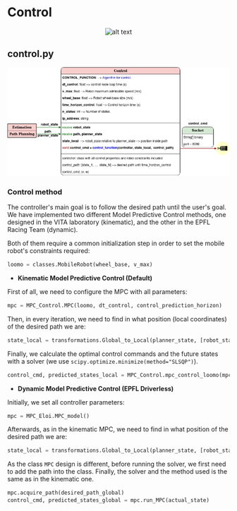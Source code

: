 # Control

<center>

![alt text](./Images/Control.gif)

</center>

## control.py

<center>

![alt text](./Images/Software_control.png)

</center>

### Control method

The controller's main goal is to follow the desired path until the user's goal. We have implemented two different Model Predictive Control methods, one designed in the VITA laboratory (kinematic), and the other in the EPFL Racing Team (dynamic).

Both of them require a common initialization step in order to set the mobile robot's constraints required:

```python
loomo = classes.MobileRobot(wheel_base, v_max)
```

* **Kinematic Model Predictive Control (Default)**

First of all, we need to configure the MPC with all parameters:

```python
mpc = MPC_Control.MPC(loomo, dt_control, control_prediction_horizon)
```

Then, in every iteration, we need to find in what position (local coordinates) of the desired path we are:

```python
state_local = transformations.Global_to_Local(planner_state, [robot_state])[0]
```

Finally, we calculate the optimal control commands and the future states with a solver (we use ```scipy.optimize.minimize(method="SLSQP")```).

```python
control_cmd, predicted_states_local = MPC_Control.mpc_control_loomo(mpc, state_local, desired_path_local)
```


* **Dynamic Model Predictive Control (EPFL Driverless)**

Initially, we set all controller parameters:

```python
mpc = MPC_Eloi.MPC_model()
```

Afterwards, as in the kinematic MPC, we need to find in what position of the desired path we are:

```python
state_local = transformations.Global_to_Local(planner_state, [robot_state])[0]
```

As the class ```MPC``` design is different, before running the solver, we first need to add the path into the class. Finally, the solver and the method used is the same as in the kinematic one.

```python
mpc.acquire_path(desired_path_global)
control_cmd, predicted_states_global = mpc.run_MPC(actual_state)
```

